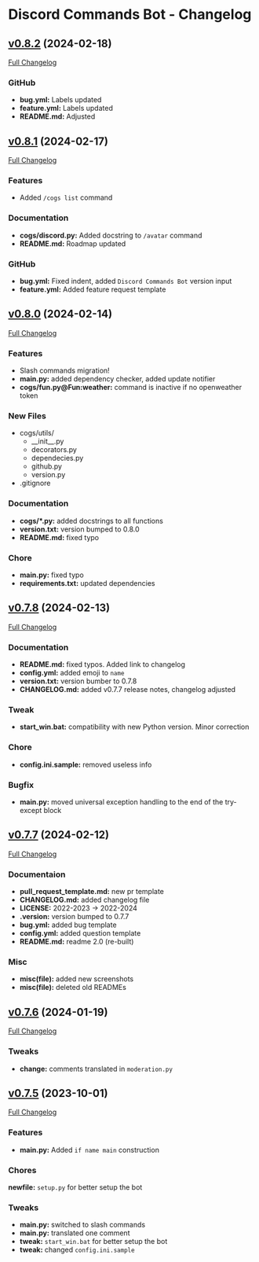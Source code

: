 # Discord Commands Bot - Changelog

## [v0.8.2](https://github.com/r-liner/discord-commands-bot/releases/tag/v0.8.2) (2024-02-18)

[Full Changelog](https://github.com/r-liner/discord-commands-bot/compare/v0.8.1...v0.8.2)

### GitHub
- **bug.yml:** Labels updated
- **feature.yml:** Labels updated
- **README.md:** Adjusted

## [v0.8.1](https://github.com/r-liner/discord-commands-bot/releases/tag/v0.8.1) (2024-02-17)

[Full Changelog](https://github.com/r-liner/discord-commands-bot/compare/v0.8.0...v0.8.1)

### Features
- Added `/cogs list` command

### Documentation
- **cogs/discord.py:** Added docstring to `/avatar` command
- **README.md:** Roadmap updated

### GitHub
- **bug.yml:** Fixed indent, added `Discord Commands Bot` version input
- **feature.yml:** Added feature request template

## [v0.8.0](https://github.com/r-liner/discord-commands-bot/releases/tag/v0.8.0) (2024-02-14)

[Full Changelog](https://github.com/r-liner/discord-commands-bot/compare/v0.7.8...v0.8.0)

### Features
- Slash commands migration!
- **main.py:** added dependency checker, added update notifier
- **cogs/fun.py@Fun:weather:** command is inactive if no openweather token

### New Files
- cogs/utils/
    - __init\__.py
    - decorators.py
    - dependecies.py
    - github.py
    - version.py
- .gitignore

### Documentation
- **cogs/\*.py:** added docstrings to all functions
- **version.txt:** version bumped to 0.8.0
- **README.md:** fixed typo

### Chore
- **main.py:** fixed typo
- **requirements.txt:** updated dependencies

## [v0.7.8](https://github.com/r-liner/discord-commands-bot/releases/tag/v0.7.8) (2024-02-13)

[Full Changelog](https://github.com/r-liner/discord-commands-bot/compare/v0.7.7...v0.7.8)

### Documentation
- **README.md:** fixed typos. Added link to changelog
- **config.yml:** added emoji to `name`
- **version.txt:** version bumber to 0.7.8
- **CHANGELOG.md:** added v0.7.7 release notes, changelog adjusted

### Tweak
- **start_win.bat:** compatibility with new Python version. Minor correction

### Chore
- **config.ini.sample:** removed useless info

### Bugfix
- **main.py:** moved universal exception handling to the end of the try-except block




## [v0.7.7](https://github.com/r-liner/discord-commands-bot/releases/tag/v0.7.7) (2024-02-12)

[Full Changelog](https://github.com/r-liner/discord-commands-bot/compare/v0.7.6...v0.7.7)

### Documentaion
- **pull_request_template.md:** new pr template
- **CHANGELOG.md:** added changelog file
- **LICENSE:** 2022-2023 -> 2022-2024
- **.version:** version bumped to 0.7.7
- **bug.yml:** added bug template
- **config.yml:** added question template
- **README.md:** readme 2.0 (re-built)

### Misc
- **misc(file):** added new screenshots
- **misc(file):** deleted old READMEs

## [v0.7.6](https://github.com/r-liner/discord-commands-bot/releases/tag/v0.7.6) (2024-01-19)

[Full Changelog](https://github.com/r-liner/discord-commands-bot/compare/v0.7.5...v0.7.6)

### Tweaks
- **change:** comments translated in `moderation.py`

## [v0.7.5](https://github.com/r-liner/discord-commands-bot/releases/tag/v0.7.5) (2023-10-01)

[Full Changelog](https://github.com/r-liner/discord-commands-bot/compare/v0.7.4...v0.7.5)

### Features
- **main.py:** Added `if name main` construction

### Chores
**newfile:** `setup.py` for better setup the bot

### Tweaks
- **main.py:** switched to slash commands
- **main.py:** translated one comment
- **tweak:** `start_win.bat` for better setup the bot
- **tweak:** changed `config.ini.sample`